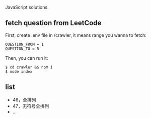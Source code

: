 JavaScript solutions.

## fetch question from LeetCode
First, create .env file in /crawler, it means range you wanna to fetch:
```
QUESTION_FROM = 1
QUESTION_TO = 5
```

Then, you can run it:
```
$ cd crawler && npm i
$ node index
```

## list
- 46，全排列
- 47，无符号全排列
- ...
